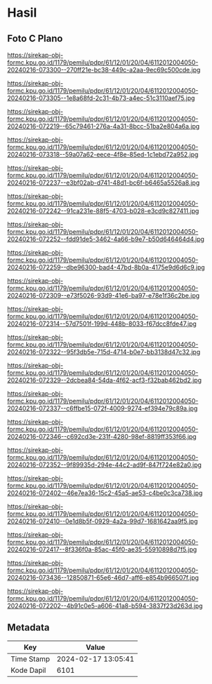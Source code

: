 # Hasil

## Foto C Plano

https://sirekap-obj-formc.kpu.go.id/1179/pemilu/pdpr/61/12/01/20/04/6112012004050-20240216-073300--270ff21e-bc38-449c-a2aa-9ec69c500cde.jpg

https://sirekap-obj-formc.kpu.go.id/1179/pemilu/pdpr/61/12/01/20/04/6112012004050-20240216-073305--1e8a68fd-2c31-4b73-a4ec-51c3110aef75.jpg

https://sirekap-obj-formc.kpu.go.id/1179/pemilu/pdpr/61/12/01/20/04/6112012004050-20240216-072219--65c79461-276a-4a31-8bcc-51ba2e804a6a.jpg

https://sirekap-obj-formc.kpu.go.id/1179/pemilu/pdpr/61/12/01/20/04/6112012004050-20240216-073318--59a07a62-eece-4f8e-85ed-1c1ebd72a952.jpg

https://sirekap-obj-formc.kpu.go.id/1179/pemilu/pdpr/61/12/01/20/04/6112012004050-20240216-072237--e3bf02ab-d741-48d1-bc6f-b6465a5526a8.jpg

https://sirekap-obj-formc.kpu.go.id/1179/pemilu/pdpr/61/12/01/20/04/6112012004050-20240216-072242--91ca231e-88f5-4703-b028-e3cd9c827411.jpg

https://sirekap-obj-formc.kpu.go.id/1179/pemilu/pdpr/61/12/01/20/04/6112012004050-20240216-072252--fdd91de5-3462-4a66-b9e7-b50d646464d4.jpg

https://sirekap-obj-formc.kpu.go.id/1179/pemilu/pdpr/61/12/01/20/04/6112012004050-20240216-072259--dbe96300-bad4-47bd-8b0a-4175e9d6d6c9.jpg

https://sirekap-obj-formc.kpu.go.id/1179/pemilu/pdpr/61/12/01/20/04/6112012004050-20240216-072309--e73f5026-93d9-41e6-ba97-e78e1f36c2be.jpg

https://sirekap-obj-formc.kpu.go.id/1179/pemilu/pdpr/61/12/01/20/04/6112012004050-20240216-072314--57d7501f-199d-448b-8033-f67dcc8fde47.jpg

https://sirekap-obj-formc.kpu.go.id/1179/pemilu/pdpr/61/12/01/20/04/6112012004050-20240216-072322--95f3db5e-715d-4714-b0e7-bb3138d47c32.jpg

https://sirekap-obj-formc.kpu.go.id/1179/pemilu/pdpr/61/12/01/20/04/6112012004050-20240216-072329--2dcbea84-54da-4f62-acf3-f32bab462bd2.jpg

https://sirekap-obj-formc.kpu.go.id/1179/pemilu/pdpr/61/12/01/20/04/6112012004050-20240216-072337--c6ffbe15-072f-4009-9274-ef394e79c89a.jpg

https://sirekap-obj-formc.kpu.go.id/1179/pemilu/pdpr/61/12/01/20/04/6112012004050-20240216-072346--c692cd3e-231f-4280-98ef-8819ff353f66.jpg

https://sirekap-obj-formc.kpu.go.id/1179/pemilu/pdpr/61/12/01/20/04/6112012004050-20240216-072352--9f89935d-294e-44c2-ad9f-847f724e82a0.jpg

https://sirekap-obj-formc.kpu.go.id/1179/pemilu/pdpr/61/12/01/20/04/6112012004050-20240216-072402--46e7ea36-15c2-45a5-ae53-c4be0c3ca738.jpg

https://sirekap-obj-formc.kpu.go.id/1179/pemilu/pdpr/61/12/01/20/04/6112012004050-20240216-072410--0e1d8b5f-0929-4a2a-99d7-1681642aa9f5.jpg

https://sirekap-obj-formc.kpu.go.id/1179/pemilu/pdpr/61/12/01/20/04/6112012004050-20240216-072417--8f336f0a-85ac-45f0-ae35-55910898d7f5.jpg

https://sirekap-obj-formc.kpu.go.id/1179/pemilu/pdpr/61/12/01/20/04/6112012004050-20240216-073436--12850871-65e6-46d7-aff6-e854b966507f.jpg

https://sirekap-obj-formc.kpu.go.id/1179/pemilu/pdpr/61/12/01/20/04/6112012004050-20240216-072202--4b91c0e5-a606-41a8-b594-3837f23d263d.jpg


## Metadata

| Key        | Value               |
| ---------- | ------------------- |
| Time Stamp | 2024-02-17 13:05:41 |
| Kode Dapil | 6101                |



